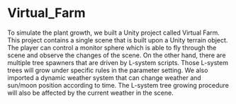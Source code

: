 # Virtual_Farm
To simulate the plant growth, we built a Unity project called Virtual Farm. This project contains a single scene that is built upon a Unity terrain object. The player can control a monitor sphere which is able to fly through the scene and observe the changes of the scene. On the other hand, there are multiple tree spawners that are driven by L-system scripts. Those L-system trees will grow under specific rules in the parameter setting. We also imported a dynamic weather system that can change weather and sun/moon position according to time. The L-system tree growing procedure will also be affected by the current weather in the scene.
